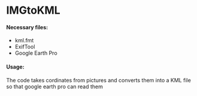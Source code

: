 # IMGtoKML
#### Necessary files:
- kml.fmt
- ExifTool
- Google Earth Pro

#### Usage:
The code takes cordinates from pictures and converts them into a KML file so that google earth pro can read them
